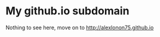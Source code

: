 My github.io subdomain
=====================

Nothing to see here, move on to http://alexlonon75.github.io
